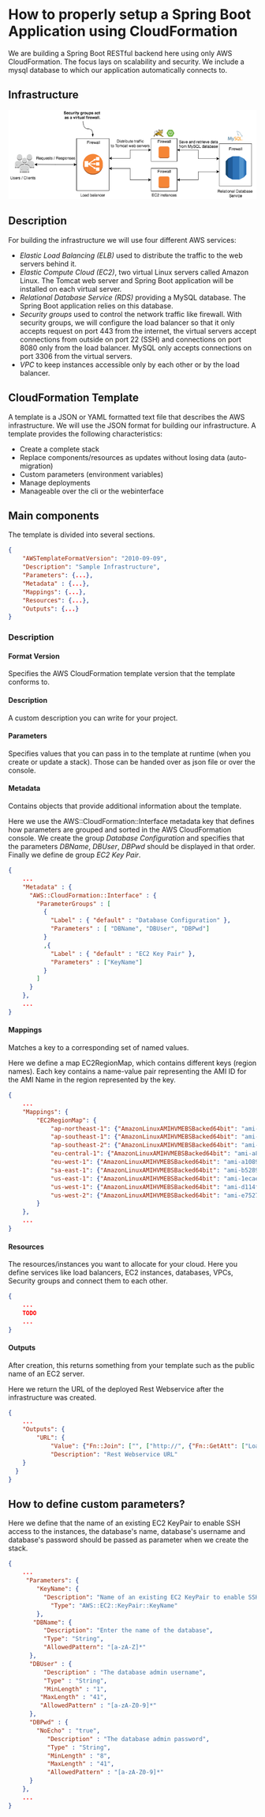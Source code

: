 # How to properly setup a Spring Boot Application using CloudFormation

We are building a Spring Boot RESTful backend here using only AWS CloudFormation. The focus lays on scalability and security. We include a mysql database to which our application automatically connects to.

## Infrastructure

![simple_mockup](images/simple_overview.png)

## Description
For building the infrastructure we will use four different AWS services:

- *Elastic Load Balancing (ELB)* used to distribute the traffic to the web servers behind it.
- *Elastic Compute Cloud (EC2)*, two virtual Linux servers called Amazon Linux. The Tomcat web server and Spring Boot application will be installed on each virtual server.
- *Relational Database Service (RDS)* providing a MySQL database. The Spring Boot application relies on this database. 
- *Security groups* used to control the network traffic like firewall. With security groups, we will configure the load balancer so that it only accepts request on port 443 from the internet, the virtual servers accept connections from outside on port 22 (SSH) and connections on port 8080 only from the load balancer. MySQL only accepts connections on port 3306 from the virtual servers.
- *VPC* to keep instances accessible only by each other or by the load balancer.

## CloudFormation Template
A template is a JSON or YAML formatted text file that describes the AWS infrastructure. We will use  the JSON format for building our infrastructure.
A template provides the following characteristics:

- Create a complete stack
- Replace components/resources as updates without losing data (auto-migration)
- Custom parameters (environment variables)
- Manage deployments
- Manageable over the cli or the webinterface


## Main components

The template is divided into several sections.

```json
{
	"AWSTemplateFormatVersion": "2010-09-09",
	"Description": "Sample Infrastructure",
	"Parameters": {...},
	"Metadata" : {...},
	"Mappings": {...},
	"Resources": {...},
	"Outputs": {...}
}
```

### Description

#### Format Version
Specifies the AWS CloudFormation template version that the template conforms to.


#### Description
A custom description you can write for your project.


#### Parameters
Specifies values that you can pass in to the template at runtime (when you create or update a stack). Those can be handed over as json file or over the console.


#### Metadata
Contains objects that provide additional information about the template. 

Here we use the AWS::CloudFormation::Interface metadata key that defines how parameters are grouped and sorted in the AWS CloudFormation console. We create the group *Database Configuration* and specifies that the parameters  *DBName*, *DBUser*, *DBPwd* should be displayed in that order. Finally we define de group *EC2 Key Pair*.

```json
{
	...
	"Metadata" : {
      "AWS::CloudFormation::Interface" : {
        "ParameterGroups" : [
          {
            "Label" : { "default" : "Database Configuration" },
            "Parameters" : [ "DBName", "DBUser", "DBPwd"]
          }
          ,{
            "Label" : { "default" : "EC2 Key Pair" },
            "Parameters" : ["KeyName"]
          }
        ]
      }
    },
	...
}
```

#### Mappings
Matches a key to a corresponding set of named values.

Here we define a map EC2RegionMap, which contains different keys (region names). Each key contains a name-value pair representing the AMI ID for the AMI Name in the region represented by the key.

```json
{
	...
	"Mappings": {
		"EC2RegionMap": {
			"ap-northeast-1": {"AmazonLinuxAMIHVMEBSBacked64bit": "ami-cbf90ecb"},
			"ap-southeast-1": {"AmazonLinuxAMIHVMEBSBacked64bit": "ami-68d8e93a"},
			"ap-southeast-2": {"AmazonLinuxAMIHVMEBSBacked64bit": "ami-fd9cecc7"},
			"eu-central-1": {"AmazonLinuxAMIHVMEBSBacked64bit": "ami-a8221fb5"},
			"eu-west-1": {"AmazonLinuxAMIHVMEBSBacked64bit": "ami-a10897d6"},
			"sa-east-1": {"AmazonLinuxAMIHVMEBSBacked64bit": "ami-b52890a8"},
			"us-east-1": {"AmazonLinuxAMIHVMEBSBacked64bit": "ami-1ecae776"},
			"us-west-1": {"AmazonLinuxAMIHVMEBSBacked64bit": "ami-d114f295"},
			"us-west-2": {"AmazonLinuxAMIHVMEBSBacked64bit": "ami-e7527ed7"}
		}
	},
	...
}
```

#### Resources
The resources/instances you want to allocate for your cloud. Here you define services like load balancers, EC2 instances, databases, VPCs, Security groups and connect them to each other.

```json
{
	...
	TODO
	...
}
```

#### Outputs
After creation, this returns something from your template such as the public name of an EC2 server.

Here we return the URL of the deployed Rest Webservice after the infrastructure was created.

```json
{
	...
	"Outputs": {
    	"URL": {
      		"Value": {"Fn::Join": ["", ["http://", {"Fn::GetAtt": ["LoadBalancer", "DNSName"]}, "/hi"]]},
      		"Description": "Rest Webservice URL"
    }
  }
}
```

## How to define custom parameters?

Here we define that the name of an existing EC2 KeyPair to enable SSH access to the instances, the database's name, database's username and database's password should be passed as parameter when we create the stack.

```json
{
	...
	 "Parameters": {
		"KeyName": {
		  "Description": "Name of an existing EC2 KeyPair to enable SSH access to the instances",
			"Type": "AWS::EC2::KeyPair::KeyName"
		},
       "DBName": {
	      "Description": "Enter the name of the database",
	      "Type": "String",
	      "AllowedPattern": "[a-zA-Z]*"
      },
      "DBUser" : {
	      "Description" : "The database admin username",
	      "Type" : "String",
	      "MinLength" : "1",
         "MaxLength" : "41",
         "AllowedPattern" : "[a-zA-Z0-9]*"
      },
      "DBPwd" : {
        "NoEcho" : "true",
	       "Description" : "The database admin password",
	       "Type" : "String",
	       "MinLength" : "8",
	       "MaxLength" : "41",
	       "AllowedPattern" : "[a-zA-Z0-9]*"
      }
	},
	...
}
```



